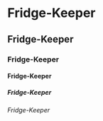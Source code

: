 # Fridge-Keeper
## Fridge-Keeper
### Fridge-Keeper
#### Fridge-Keeper
##### Fridge-Keeper
###### Fridge-Keeper

